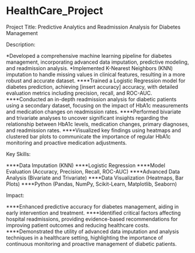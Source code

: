 # HealthCare_Project
Project Title: Predictive Analytics and Readmission Analysis for Diabetes Management

Description:

*Developed a comprehensive machine learning pipeline for diabetes management, incorporating advanced data imputation, predictive modeling, and readmission analysis.
*Implemented K-Nearest Neighbors (KNN) imputation to handle missing values in clinical features, resulting in a more robust and accurate dataset.
****Trained a Logistic Regression model for diabetes prediction, achieving [insert accuracy] accuracy, with detailed evaluation metrics including precision, recall, and ROC-AUC.
****Conducted an in-depth readmission analysis for diabetic patients using a secondary dataset, focusing on the impact of HbA1c measurements and medication changes on readmission rates.
****Performed bivariate and trivariate analyses to uncover significant insights regarding the relationship between HbA1c levels, medication changes, primary diagnoses, and readmission rates.
****Visualized key findings using heatmaps and clustered bar plots to communicate the importance of regular HbA1c monitoring and proactive medication adjustments.


Key Skills:

****Data Imputation (KNN)
****Logistic Regression
****Model Evaluation (Accuracy, Precision, Recall, ROC-AUC)
****Advanced Data Analysis (Bivariate and Trivariate)
****Data Visualization (Heatmaps, Bar Plots)
****Python (Pandas, NumPy, Scikit-Learn, Matplotlib, Seaborn)


Impact:

****Enhanced predictive accuracy for diabetes management, aiding in early intervention and treatment.
****Identified critical factors affecting hospital readmissions, providing evidence-based recommendations for improving patient outcomes and reducing healthcare costs.
****Demonstrated the utility of advanced data imputation and analysis techniques in a healthcare setting, highlighting the importance of continuous monitoring and proactive management of diabetic patients.
